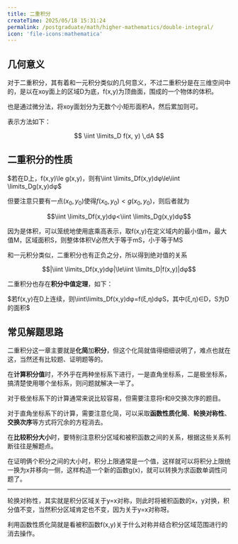 ```yaml
---
title: 二重积分
createTime: 2025/05/18 15:31:24
permalink: /postgraduate/math/higher-mathematics/double-integral/
icon: 'file-icons:mathematica'
---
```


## **几何意义**

对于二重积分，其有着和一元积分类似的几何意义，不过二重积分是在三维空间中的，是以在xoy面上的区域D为底，f(x,y)为顶曲面，围成的一个物体的体积。

也是通过微分法，将xoy面划分为无数个小矩形面积A，然后累加则可。

表示方法如下：

$$ \iint \limits_D f(x, y) \,dA $$

## **二重积分的性质**

$若在D上，f(x,y)\le g(x,y)，则有\iint \limits_Df(x,y)dφ\le\iint \limits_Dg(x,y)dφ$

但要注意只要有一点$(x_0,y_0)$使得$f(x_0,y_0)<g(x_0,y_0)$，则后者就为

$$\iint \limits_Df(x,y)dφ<\iint \limits_Dg(x,y)dφ$$

因为是体积，可以笼统地使用底乘高表示，取f(x,y)在定义域内的最小值m，最大值M，区域面积S，则整体体积V必然大于等于mS，小于等于MS

和一元积分类似，二重积分也有正负之分，所以得到绝对值的关系

$$|\iint \limits_Df(x,y)dφ|\le\iint \limits_D|f(x,y)|dφ$$

二重积分也存在**积分中值定理**，如下：

$若f(x,y)在D上连续，则\iint\limits_Df(x,y)dφ=f(ξ,η)dφS，其中(ξ,η)∈D，S为D的面积$

## **常见解题思路**

二重积分这一章主要就是**化简**加**积分**，但这个化简就值得细细说明了，难点也就在这，当然还有比较题、证明题等的。

在**计算积分值**时，不外乎在两种坐标系下进行，一是直角坐标系，二是极坐标系，搞清楚使用哪个坐标系，则问题就解决一半了。

对于极坐标系下的计算通常来说比较容易，但需要注意将r和θ交换次序的题目。

对于直角坐标系下的计算，需要注意化简，可以采取**函数性质化简**、**轮换对称性**、**交换次序**等方式将冗余的方程消去。

在**比较积分大小**时，要特别注意积分区域和被积函数之间的关系，根据这些关系判断往往是解题点。

在证明俩个积分之间的大小时，积分上限通常是一个值，这样就可以将积分上限统一换为x并移向一侧，这样构造一个新的函数g(x)，就可以转换为求函数单调性问题了。

---

轮换对称性，其实就是积分区域关于y=x对称，则此时将被积函数的x，y对换，积分值不变，当然积分区域肯定也不变，因为关于y=x对称呀。

利用函数性质化简就是看被积函数f(x,y)关于什么对称并结合积分区域范围进行的消去操作。
